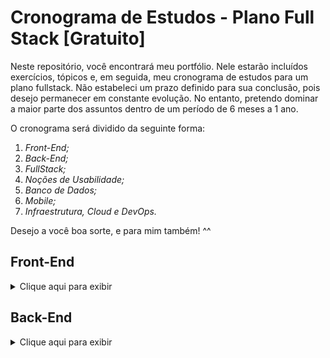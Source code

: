# Cronograma de Estudos - Plano Full Stack [Gratuito] #
Neste repositório, você encontrará meu portfólio. Nele estarão incluídos exercícios, tópicos e, em seguida, meu cronograma de estudos para um plano fullstack. 
Não estabeleci um prazo definido para sua conclusão, pois desejo permanecer em constante evolução. 
No entanto, pretendo dominar a maior parte dos assuntos dentro de um período de 6 meses a 1 ano.

O cronograma será dividido da seguinte forma:

1. *Front-End;*
2. *Back-End;*
3. *FullStack;*
4. *Noções de Usabilidade;*
5. *Banco de Dados;*
6. *Mobile;*
7. *Infraestrutura, Cloud e DevOps.*


Desejo a você boa sorte, e para mim também! ^^

## Front-End ##
<details>
  <summary>Clique aqui para exibir</summary>
  
1. **HTML5**
   * Elementos do HTML5;
   * Semântica do HTML5;
   * Prática *(Exercícios)*;
   * Novos elementos e atributos do HTML5;
   * APIs do HTML5;
   * Acessibilidade em HTML5;
   * Multimídia em HTML5;
   * Desempenho e boas práticas;
   * Ferramentas e recursos adicionais.
2. **CSS**
   * O que é CSS?;
   * Como funciona o CSS?;
   * Como usar o CSS em uma página HTML?;
   * O que são imagens e os tipos da imagem?;
   * Como incluir uma imagem com a folha de estilo?;
   * Conceito de criação de estilos Operadores de estilo;
   * Flexbox;
   * CSSGrid;
   * Prática *(Exercícios)*;
   * Organizar uma página com CSS Flexbox *(Exercícios)*;
   * Criar cabeçalhos, rodapés e aplicar estilos com CSS *(Exercícios)*;
   * Tornar seu site responsivo para diferentes tamanhos de tela;
   * Identifique elementos e estilos através do Figma;
   * Pratique estilizações com CSS *(Exercícios)*.
3. **HTML + CSS**
   * Como funciona HTML e CSS junto?;
   * Como criar um código HTML semântico;
   * Estilização Básica de Formulários;
   * Estrutura e Layout de Páginas;
   * Como criar uma página HTML aplicando o CSS;
   * Desenvolvimento de uma landing page *(Exercícios)*;
   * Estilização de componentes reutilizáveis *(Exercícios)*;
   * Estrutura do site;
   * Geração do código HTML semântico;
   * Geração da folha de estilo;
   * Publicação do site estático em algum servidor na Nuvem;
   * Entenda a importância do HTML semântico e boas práticas de desenvolvimento;
   * Construa um site utilizando HTML e CSS *(Exercícios)*;
   * Aplique seus conhecimentos adquiridos até agora em um projeto real *(Exercícios)*;
   * Criando o site “Minha Loja” *(Exercícios)*.
4. **Lógica de Programação**
   * Introdução à lógica de programação;
   * Estruturas de controle;
   * Tipos de dados e variáveis;
   * Funções e modularização;
   * Exemplos Práticos de Estruturas de Controle *(Exercícios)*;
   * Funções e Modularização;
   * Algoritmos e Pseudocódigo;
   * Estruturas de Dados Avançadas *(Introdução)*;
   * Manipulação de Strings;
   * Manipulação de Arquivos;
   * Debugging e Testes.
6. **Git e GitHub**
   * Introdução ao Controle de Versão;
   * Fundamentos do Git;
   * Introdução ao GitHub;
   * Trabalhando com Repositórios no GitHub;
   * Colaboração e Workflow Git;
   * Integração Contínua e Deploy;
   * Crie um repositório para armazenar o código do projeto *(Exercícios)*;
   * Realize o deploy de um site através do Github Pages ou Vercel *(Exercícios)*;
   * Compartilhe o seu projeto com o mundo *(Exercícios)*;
7. **Bootstrap**
   * Introdução ao Bootstrap
   * O que é Bootstrap e por que usá-lo?;
   * Instalação e configuração do Bootstrap (via CDN e local);
   * Componentes do Bootstrap;
   * Sistema de Grid;
   * Tipografia;
   * Botões;
   * Navegação (Navbar, Breadcrumbs);
   * Cards;
   * Utilização de Utilitários do Bootstrap;
   * Cores, Espaçamentos, Bordas;
   * Personalização do Bootstrap;
   * Temas e variáveis CSS;
   * Customização com Sass;
   * Projetos Práticos com Bootstrap;
   * Criação de um site responsivo com Bootstrap *(Exercícios)*;
   * Desenvolvimento de um Dashboard *(Exercícios)*.
8. **JavaScript**
   * Introdução ao JavaScript;
   * O que é JavaScript e onde é utilizado?;
   * Sintaxe básica e estruturas de controle *(variáveis, operadores, condicionais, loops)*;
   * Manipulação do DOM;
   * Seleção de elementos *(getElementById, querySelector)*;
   * Manipulação de conteúdo e estilo *(innerText, innerHTML, classList)*;
   * Eventos em JavaScript;
   * Tipos de eventos *(click, submit, mouseover)*;
   * Adicionando e removendo event listeners;
   * Trabalhando com APIs e AJAX;
   * Introdução ao AJAX e Fetch API;
   * Consumo de APIs REST;
   * ES6 e Recursos Avançados;
   * Arrow functions, Promises, async/await;
   * Desestruturação de objetos e arrays;
   * Módulos em JavaScript;
   * Projetos Práticos com JavaScript;
   * Criação de uma galeria de imagens dinâmica *(Exercícios)*;
   * Desenvolvimento de um to-do list interativo *(Exercícios)*;
   * Aplicação de conceitos de API em um projeto real *(Exercícios)*.
9. **Prototipação, UX e UI**
   * Introdução à Prototipação;
   * Conceito e importância da prototipação;
   * Ferramentas de prototipação;
   * Figma, Adobe XD, Sketch;
   * Fundamentos de UX *(User Experience)*;
   * Princípios de design centrado no usuário;
   * Pesquisa e testes de usabilidade;
   * Fundamentos de UI *(User Interface)*;
   * Princípios de design visual;
   * Tipografia, cores, e layout;
   * Criação de wireframes e protótipos interativos;
   * Implementação de feedback de usuários;
   * Projetos Práticos de UX/UI;
   * Desenvolvimento de um protótipo completo *(Exercícios)*;
   * Implementação de um design UI/UX em um projeto real *(Exercícios).*
  
</details>

## Back-End ##
<details>
  <summary>Clique aqui para exibir</summary>
  
1. **Fundamentos de Programação Back-End**
   * Introdução ao Desenvolvimento Back-End;
   * Principais linguagens utilizadas (Python, Java, JavaScript (Node.js), etc.);
   * Configuração do ambiente de desenvolvimento;
2. **Linguagens de Programação**
   * __Node.JS__
      * *Introdução ao Node.js;*
      * *Módulos e NPM;*
      * *Criação de um servidor básico;*
      * *Manipulação de arquivos;*
      * *Eventos e Streams;*
      * *Trabalhando com bancos de dados (MongoDB);*
      * *Testes e Debugging;*
      * *Projetos Práticos (Exercícios).*
   * __Python__
      * *Introdução ao Python para Web;*
      * *Configuração do ambiente com virtualenv;*
      * *Flask vs Django;*
      * *Criação de um projeto básico em Flask;*
      * *Criação de um projeto básico em Django;*
      * *ORM (Object-Relational Mapping) com SQLAlchemy ou Django ORM;*
      * *Autenticação e Autorização;*
      * *Testes e Debugging;*
      * *Projetos Práticos (Exercícios).*
   * __Java__
      * *Introdução ao Java para Web;*
      * *Spring Boot;*
      * *Criação de um projeto básico com Spring Boot;*
      * *JPA (Java Persistence API);*
      * *Segurança com Spring Security;*
      * *Testes com JUnit;*
      * *Projetos Práticos (Exercícios).*
3. **Bancos de Dados**
   * __SQL__
      * *Introdução ao SQL;*
      * *Criação de Bancos de Dados e Tabelas;*
      * *CRUD (Create, Read, Update, Delete);*
      * *Joins, Subqueries e Transações;*
      * *Índices e Otimização de Consultas;*
      * *Projetos Práticos (Exercícios).*
   * __NoSQL__
      * *Introdução ao NoSQL;*
      * *MongoDB;*
      * *Documentos, Coleções e CRUD;*
      * *Índices e Agregações;*
      * *Modelagem de Dados em NoSQL;*
      * *Projetos Práticos (Exercícios);*
4. **APIs e Serviços Web**
   * RESTful APIs;
   * Conceitos de REST;
   * *Criação de APIs RESTful;
   * Autenticação e Autorização (JWT, OAuth);
   * Documentação de APIs (Swagger);
   * Versionamento de APIs;
   * Projetos Práticos (Exercícios).
   * __GraphQL__
      * *Introdução ao GraphQL;*
      * *Criação de um servidor GraphQL;*
      * *Consultas, Mutations e Subscriptions;*
      * *Integração com Bancos de Dados;*
      * *Projetos Práticos (Exercícios).*
5. **DevOps e Integração Contínua**
   * Introdução ao DevOps;
   * Docker
   * Conceitos e Utilização;
   * Criação de Imagens e Containers;
   * Docker Compose;
   * Projetos Práticos (Exercícios);
   * __CI/CD__
      * *Conceitos de Integração e Entrega Contínua;*
      * *Ferramentas (Jenkins, GitHub Actions, GitLab CI);*
      * *Pipelines de Deploy;*
      * *Projetos Práticos (Exercícios).*

6. **Arquitetura de Software**
   * Padrões de Projeto (Design Patterns);
   * Arquitetura MVC (Model-View-Controller);
   * Arquitetura em Microserviços;
   * Mensageria (RabbitMQ, Kafka);
   * Projetos Práticos (Exercícios).
7. **Segurança**
   * Fundamentos de Segurança em Aplicações Web;
   * SSL/TLS;
      * *Certificados e Criptografia;*
   * OWASP
      * *Principais Vulnerabilidades;*
      * *Mitigação de Riscos;*
      * *Testes de Segurança;*
      * *Projetos Práticos (Exercícios);*
8. **Projetos Finais**
   * Desenvolvimento de um Projeto Completo (Aplicação Full-Stack);
   * Integração do Front-End com o Back-End;
   * Publicação da Aplicação na Nuvem (AWS, Heroku, Vercel);
   * Testes e Refinamentos Finais;
   * Apresentação do Projeto.

</details>
